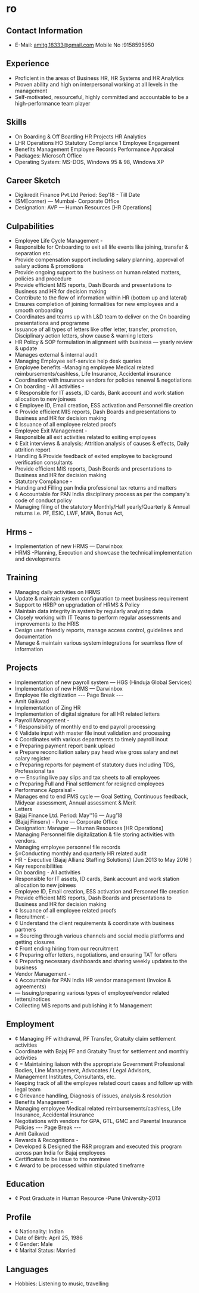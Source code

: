 # ro

## Contact Information

* E-Mail: amitg.18333@qmail.com Mobile No :9158595950


## Experience

* Proficient in the areas of Business HR, HR Systems and HR Analytics
* Proven ability and high on interpersonal working at all levels in the management
* Self-motivated, resourceful, highly committed and accountable to be a high-performance team player


## Skills

* On Boarding & Off Boarding HR Projects HR Analytics
* LHR Operations HO Statutory Compliance 1 Employee Engagement
* Benefits Management Employee Records Performance Appraisal
* Packages: Microsoft Office
* Operating System: MS-DOS, Windows 95 & 98, Windows XP


## Career Sketch

* Digikredit Finance Pvt.Ltd Period: Sep’18 - Till Date
* (SMEcorner) — Mumbai- Corporate Office
* Designation: AVP — Human Resources [HR Operations]


## Culpabilities

* Employee Life Cycle Management -
* Responsible for Onboarding to exit all life events like joining, transfer & separation etc.
* Provide compensation support including salary planning, approval of salary actions & promotions
* Provide ongoing support to the business on human related matters, policies and procedure
* Provide efficient MIS reports, Dash Boards and presentations to Business and HR for decision making
* Contribute to the flow of information within HR (bottom up and lateral)
* Ensures completion of joining formalities for new employees and a smooth onboarding
* Coordinates and teams up with L&D team to deliver on the On boarding presentations and programme
* Issuance of all types of letters like offer letter, transfer, promotion, Disciplinary action letters, show cause & warning letters
* HR Policy & SOP formulation in alignment with business — yearly review & update
* Manages external & internal audit
* Managing Employee self-service help desk queries
* Employee benefits -Managing employee Medical related reimbursements/cashless, Life Insurance, Accidental insurance
* Coordination with insurance vendors for policies renewal & negotiations
* On boarding - All activities -
* ¢ Responsible for IT assets, ID cards, Bank account and work station allocation to new joinees
* ¢ Employee ID, Email creation, ESS activation and Personnel file creation
* ¢ Provide efficient MIS reports, Dash Boards and presentations to Business and HR for decision making
* ¢ Issuance of all employee related proofs
* Employee Exit Management -
* Responsible all exit activities related to exiting employees
* ¢ Exit interviews & analysis; Attrition analysis of causes & effects, Daily attrition report
* Handling & Provide feedback of exited employee to background verification consultants
* Provide efficient MIS reports, Dash Boards and presentations to Business and HR for decision making
* Statutory Compliance -
* Handing and Filling pan India professional tax returns and matters
* ¢ Accountable for PAN India disciplinary process as per the company's code of conduct policy
* Managing filing of the statutory Monthly/Half yearly/Quarterly & Annual returns i.e. PF, ESIC, LWF, MWA, Bonus Act,


## Hrms -

* Implementation of new HRMS — Darwinbox
* HRMS -Planning, Execution and showcase the technical implementation and developments


## Training

* Managing daily activities on HRMS
* Update & maintain system configuration to meet business requirement
* Support to HRBP on upgradation of HRMS & Policy
* Maintain data integrity in system by regularly analyzing data
* Closely working with IT Teams to perform regular assessments and improvements to the HRIS
* Design user friendly reports, manage access control, guidelines and documentation
* Manage & maintain various system integrations for seamless flow of information


## Projects

* Implementation of new payroll system — HGS (Hinduja Global Services)
* Implementation of new HRMS — Darwinbox
* Employee file digitization
--- Page Break ---
* Amit Gaikwad
* Implementation of Zing HR
* Implementation of digital signature for all HR related letters
* Payroll Management -
* ° Responsibility of monthly end to end payroll processing
* ¢ Validate input with master file inout validation and processing
* ¢ Coordinates with various departments to timely payroll inout
* e Preparing payment report bank upload
* e Prepare reconciliation salary pay head wise gross salary and net salary register
* e Preparing reports for payment of statutory dues including TDS, Professional tax
* e — Ensuring live pay slips and tax sheets to all employees
* e Preparing Full and Final settlement for resigned employees
* Performance Appraisal -
* Manages end to end PMS cycle — Goal Setting, Continuous feedback, Midyear assessment, Annual assessment & Merit
* Letters
* Bajaj Finance Ltd. Period: May'’16 — Aug’18
* (Bajaj Finserv) - Pune — Corporate Office
* Designation: Manager — Human Resources [HR Operations]
* Managing Personnel file digitalization & file storing activities with vendors.
* Managing employee personnel file records
* §=Conducting monthly and quarterly HR related audit
* HR - Executive (Bajaj Allianz Staffing Solutions) (Jun 2013 to May 2016 )
* Key responsibilities
* On boarding - All activities
* Responsible for IT assets, ID cards, Bank account and work station allocation to new joinees
* Employee ID, Email creation, ESS activation and Personnel file creation
* Provide efficient MIS reports, Dash Boards and presentations to Business and HR for decision making
* ¢ Issuance of all employee related proofs
* Recruitment -
* ¢ Understand the client requirements & coordinate with business partners
* = Sourcing through various channels and social media platforms and getting closures
* ¢ Front ending hiring from our recruitment
* ¢ Preparing offer letters, negotiations, and ensuring TAT for offers
* ¢ Preparing necessary dashboards and sharing weekly updates to the business
* Vendor Management -
* ¢ Accountable for PAN India HR vendor management (Invoice & agreements)
* — Issuing/preparing various types of employee/vendor related letters/notices
* Collecting MIS reports and publishing it fo Management


## Employment

* ¢ Managing PF withdrawal, PF Transfer, Gratuity claim settlement activities
* Coordinate with Bajaj PF and Gratuity Trust for settlement and monthly activities
* ¢ = Maintaining liaison with the appropriate Government Professional Bodies, Line Management, Advocates / Legal Advisors,
* Management Institutes, Consultants, etc.
* Keeping track of all the employee related court cases and follow up with legal team
* ¢ Grievance handling, Diagnosis of issues, analysis & resolution
* Benefits Management -
* Managing employee Medical related reimbursements/cashless, Life Insurance, Accidental insurance
* Negotiations with vendors for GPA, GTL, GMC and Parental Insurance Policies
--- Page Break ---
* Amit Gaikwad
* Rewards & Recognitions -
* Developed & Designed the R&R program and executed this program across pan India for Bajaj employees
* Certificates to be issue to the nominee
* ¢ Award to be processed within stipulated timeframe


## Education

* ¢ Post Graduate in Human Resource -Pune University-2013


## Profile

* ¢ Nationality: Indian
* Date of Birth: April 25, 1986
* ¢ Gender: Male
* ¢ Marital Status: Married


## Languages

* Hobbies: Listening to music, travelling


